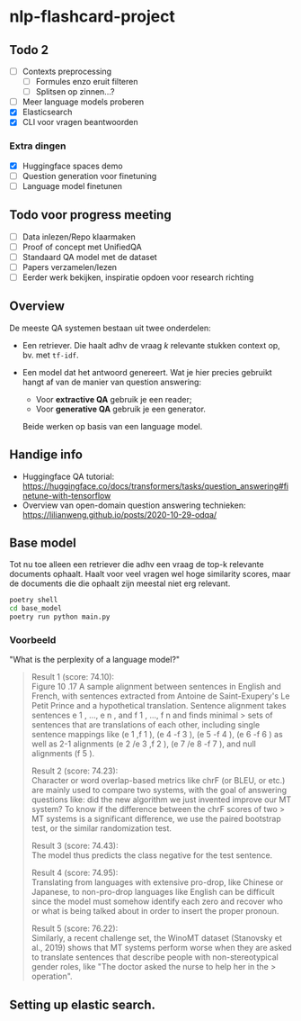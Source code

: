 # nlp-flashcard-project

## Todo 2

- [ ] Contexts preprocessing
  - [ ] Formules enzo eruit filteren
  - [ ] Splitsen op zinnen...?
- [ ] Meer language models proberen
- [X] Elasticsearch
- [X] CLI voor vragen beantwoorden

### Extra dingen

- [X] Huggingface spaces demo
- [ ] Question generation voor finetuning
- [ ] Language model finetunen

## Todo voor progress meeting

- [ ] Data inlezen/Repo klaarmaken
- [ ] Proof of concept met UnifiedQA
- [ ] Standaard QA model met de dataset
- [ ] Papers verzamelen/lezen
- [ ] Eerder werk bekijken, inspiratie opdoen voor research richting

## Overview

De meeste QA systemen bestaan uit twee onderdelen:

- Een retriever. Die haalt adhv de vraag _k_ relevante stukken context op, bv.
  met `tf-idf`.
- Een model dat het antwoord genereert. Wat je hier precies gebruikt hangt af
  van de manier van question answering:
  - Voor **extractive QA** gebruik je een reader;
  - Voor **generative QA** gebruik je een generator.

  Beide werken op basis van een language model.

## Handige info

- Huggingface QA tutorial: <https://huggingface.co/docs/transformers/tasks/question_answering#finetune-with-tensorflow>
- Overview van open-domain question answering technieken: <https://lilianweng.github.io/posts/2020-10-29-odqa/>

## Base model

Tot nu toe alleen een retriever die adhv een vraag de top-k relevante documents
ophaalt. Haalt voor veel vragen wel hoge similarity scores, maar de documents
die die ophaalt zijn meestal niet erg relevant.

```bash
poetry shell
cd base_model
poetry run python main.py
```

### Voorbeeld

"What is the perplexity of a language model?"

> Result 1 (score: 74.10):  
> Figure 10 .17 A sample alignment between sentences in English and French, with
> sentences extracted from Antoine de Saint-Exupery's Le Petit Prince and a
> hypothetical translation. Sentence alignment takes sentences e 1 , ..., e n ,
> and f 1 , ..., f n and finds minimal > sets of sentences that are translations
> of each other, including single sentence mappings like (e 1 ,f 1 ), (e 4 -f 3
> ), (e 5 -f 4 ), (e 6 -f 6 ) as well as 2-1 alignments (e 2 /e 3 ,f 2 ), (e 7
> /e 8 -f 7 ), and null alignments (f 5 ).
>
> Result 2 (score: 74.23):  
> Character or word overlap-based metrics like chrF (or BLEU, or etc.) are
> mainly used to compare two systems, with the goal of answering questions like:
> did the new algorithm we just invented improve our MT system? To know if the
> difference between the chrF scores of two > MT systems is a significant
> difference, we use the paired bootstrap test, or the similar randomization
> test.
>
> Result 3 (score: 74.43):  
> The model thus predicts the class negative for the test sentence.
>
> Result 4 (score: 74.95):  
> Translating from languages with extensive pro-drop, like Chinese or Japanese,
> to non-pro-drop languages like English can be difficult since the model must
> somehow identify each zero and recover who or what is being talked about in
> order to insert the proper pronoun.
>
> Result 5 (score: 76.22):  
> Similarly, a recent challenge set, the WinoMT dataset (Stanovsky et al., 2019)
> shows that MT systems perform worse when they are asked to translate sentences
> that describe people with non-stereotypical gender roles, like "The doctor
> asked the nurse to help her in the > operation".


## Setting up elastic search.
